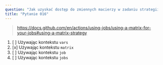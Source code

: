 ```yaml
---
question: "Jak uzyskać dostęp do zmiennych macierzy w zadaniu strategii macierzy?"
title: "Pytanie 016"
---
```



> https://docs.github.com/en/actions/using-jobs/using-a-matrix-for-your-jobs#using-a-matrix-strategy
1. [ ] Używając kontekstu `vars`
1. [x] Używając kontekstu `matrix`
1. [ ] Używając kontekstu `job`
1. [ ] Używając kontekstu `jobs`
